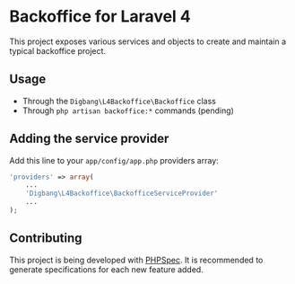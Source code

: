 Backoffice for Laravel 4
========================

This project exposes various services and objects to create and maintain a typical backoffice project.

## Usage
* Through the `Digbang\L4Backoffice\Backoffice` class
* Through `php artisan backoffice:*` commands (pending)

## Adding the service provider
Add this line to your `app/config/app.php` providers array:

```php
'providers' => array(
	...
	'Digbang\L4Backoffice\BackofficeServiceProvider'
	...
);
```

## Contributing
This project is being developed with [PHPSpec](http://phpspec.net).
It is recommended to generate specifications for each new feature added.